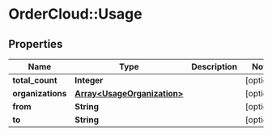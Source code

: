 # OrderCloud::Usage

## Properties
Name | Type | Description | Notes
------------ | ------------- | ------------- | -------------
**total_count** | **Integer** |  | [optional] 
**organizations** | [**Array&lt;UsageOrganization&gt;**](UsageOrganization.md) |  | [optional] 
**from** | **String** |  | [optional] 
**to** | **String** |  | [optional] 


